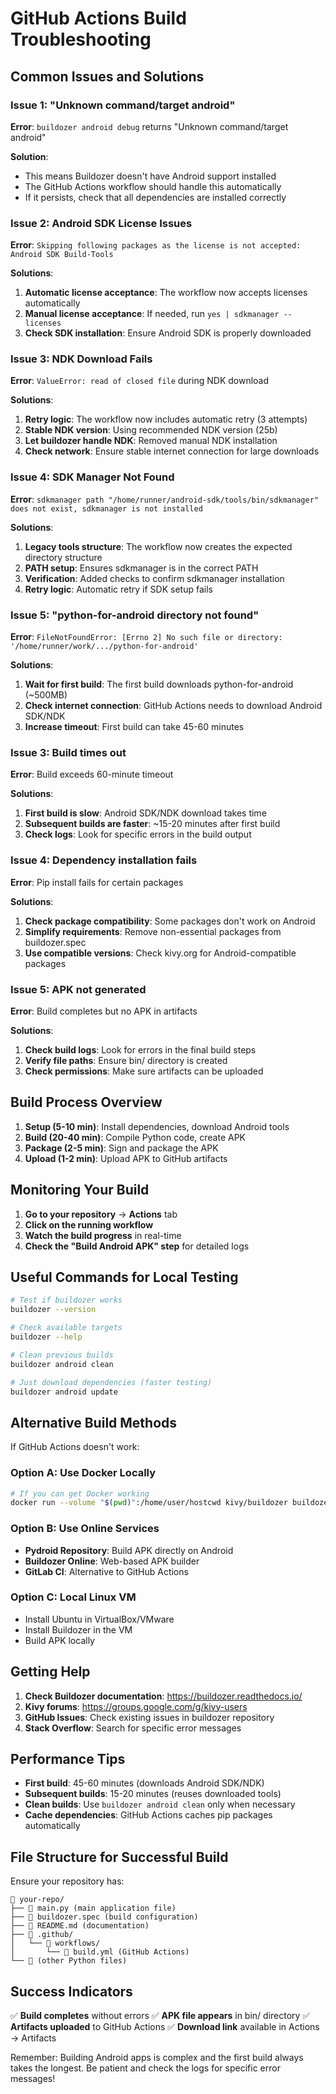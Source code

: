 # GitHub Actions Build Troubleshooting

## Common Issues and Solutions

### Issue 1: "Unknown command/target android"
**Error**: `buildozer android debug` returns "Unknown command/target android"

**Solution**:
- This means Buildozer doesn't have Android support installed
- The GitHub Actions workflow should handle this automatically
- If it persists, check that all dependencies are installed correctly

### Issue 2: Android SDK License Issues
**Error**: `Skipping following packages as the license is not accepted: Android SDK Build-Tools`

**Solutions**:
1. **Automatic license acceptance**: The workflow now accepts licenses automatically
2. **Manual license acceptance**: If needed, run `yes | sdkmanager --licenses`
3. **Check SDK installation**: Ensure Android SDK is properly downloaded

### Issue 3: NDK Download Fails
**Error**: `ValueError: read of closed file` during NDK download

**Solutions**:
1. **Retry logic**: The workflow now includes automatic retry (3 attempts)
2. **Stable NDK version**: Using recommended NDK version (25b)
3. **Let buildozer handle NDK**: Removed manual NDK installation
4. **Check network**: Ensure stable internet connection for large downloads

### Issue 4: SDK Manager Not Found
**Error**: `sdkmanager path "/home/runner/android-sdk/tools/bin/sdkmanager" does not exist, sdkmanager is not installed`

**Solutions**:
1. **Legacy tools structure**: The workflow now creates the expected directory structure
2. **PATH setup**: Ensures sdkmanager is in the correct PATH
3. **Verification**: Added checks to confirm sdkmanager installation
4. **Retry logic**: Automatic retry if SDK setup fails

### Issue 5: "python-for-android directory not found"
**Error**: `FileNotFoundError: [Errno 2] No such file or directory: '/home/runner/work/.../python-for-android'`

**Solutions**:
1. **Wait for first build**: The first build downloads python-for-android (~500MB)
2. **Check internet connection**: GitHub Actions needs to download Android SDK/NDK
3. **Increase timeout**: First build can take 45-60 minutes

### Issue 3: Build times out
**Error**: Build exceeds 60-minute timeout

**Solutions**:
1. **First build is slow**: Android SDK/NDK download takes time
2. **Subsequent builds are faster**: ~15-20 minutes after first build
3. **Check logs**: Look for specific errors in the build output

### Issue 4: Dependency installation fails
**Error**: Pip install fails for certain packages

**Solutions**:
1. **Check package compatibility**: Some packages don't work on Android
2. **Simplify requirements**: Remove non-essential packages from buildozer.spec
3. **Use compatible versions**: Check kivy.org for Android-compatible packages

### Issue 5: APK not generated
**Error**: Build completes but no APK in artifacts

**Solutions**:
1. **Check build logs**: Look for errors in the final build steps
2. **Verify file paths**: Ensure bin/ directory is created
3. **Check permissions**: Make sure artifacts can be uploaded

## Build Process Overview

1. **Setup (5-10 min)**: Install dependencies, download Android tools
2. **Build (20-40 min)**: Compile Python code, create APK
3. **Package (2-5 min)**: Sign and package the APK
4. **Upload (1-2 min)**: Upload APK to GitHub artifacts

## Monitoring Your Build

1. **Go to your repository** → **Actions** tab
2. **Click on the running workflow**
3. **Watch the build progress** in real-time
4. **Check the "Build Android APK" step** for detailed logs

## Useful Commands for Local Testing

```bash
# Test if buildozer works
buildozer --version

# Check available targets
buildozer --help

# Clean previous builds
buildozer android clean

# Just download dependencies (faster testing)
buildozer android update
```

## Alternative Build Methods

If GitHub Actions doesn't work:

### Option A: Use Docker Locally
```bash
# If you can get Docker working
docker run --volume "$(pwd)":/home/user/hostcwd kivy/buildozer buildozer android debug
```

### Option B: Use Online Services
- **Pydroid Repository**: Build APK directly on Android
- **Buildozer Online**: Web-based APK builder
- **GitLab CI**: Alternative to GitHub Actions

### Option C: Local Linux VM
- Install Ubuntu in VirtualBox/VMware
- Install Buildozer in the VM
- Build APK locally

## Getting Help

1. **Check Buildozer documentation**: https://buildozer.readthedocs.io/
2. **Kivy forums**: https://groups.google.com/g/kivy-users
3. **GitHub Issues**: Check existing issues in buildozer repository
4. **Stack Overflow**: Search for specific error messages

## Performance Tips

- **First build**: 45-60 minutes (downloads Android SDK/NDK)
- **Subsequent builds**: 15-20 minutes (reuses downloaded tools)
- **Clean builds**: Use `buildozer android clean` only when necessary
- **Cache dependencies**: GitHub Actions caches pip packages automatically

## File Structure for Successful Build

Ensure your repository has:
```
📁 your-repo/
├── 📄 main.py (main application file)
├── 📄 buildozer.spec (build configuration)
├── 📄 README.md (documentation)
├── 📁 .github/
│   └── 📁 workflows/
│       └── 📄 build.yml (GitHub Actions)
└── 📄 (other Python files)
```

## Success Indicators

✅ **Build completes** without errors
✅ **APK file appears** in bin/ directory
✅ **Artifacts uploaded** to GitHub Actions
✅ **Download link** available in Actions → Artifacts

Remember: Building Android apps is complex and the first build always takes the longest. Be patient and check the logs for specific error messages!